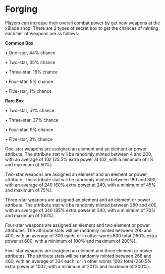 # Forging

Players can increase their overall combat power by get new weapons at the xBlade shop. There are 2 types of secret box to get the chances of minting each tier of weapons are as follows: 

**Common Box**

• One-star, 44% chance 

• Two-star, 35% chance 

• Three-star, 15% chance 

• Four-star, 5% chance 

• Five-star, 1% chance 

**Rare Box**

• Two-star, 51% chance 

• Three-star, 37% chance 

• Four-star, 9% chance 

• Five-star, 3% chance 

One-star weapons are assigned an element and an element or power attribute. The attribute stat will be randomly minted between 4 and 200, with an average of 102 \(25.5% extra power at 102, with a minimum of 1% and maximum of 50%\). 

Two-star weapons are assigned an element and an element or power attribute. The attribute stat will be randomly minted between 180 and 300, with an average of 240 \(60% extra power at 240, with a minimum of 45% and maximum of 75%\).

  
Three-star weapons are assigned an element and an element or power attribute. The attribute stat will be randomly minted between 280 and 400, with an average of 340 \(85% extra power at 340, with a minimum of 70% and maximum of 100%\).

  
Four-star weapons are assigned an element and two element or power attributes. The attribute stats will be randomly minted between 200 and 400, with an average of 300 each, or in other words 600 total \(150% extra power at 600, with a minimum of 100% and maximum of 200%\).

 Five-star weapons are assigned an element and three element or power attributes. The attribute stats will be randomly minted between 268 and 400, with an average of 334 each, or in other words 1002 total \(250.5% extra power at 1002, with a minimum of 201% and maximum of 300%\). 

